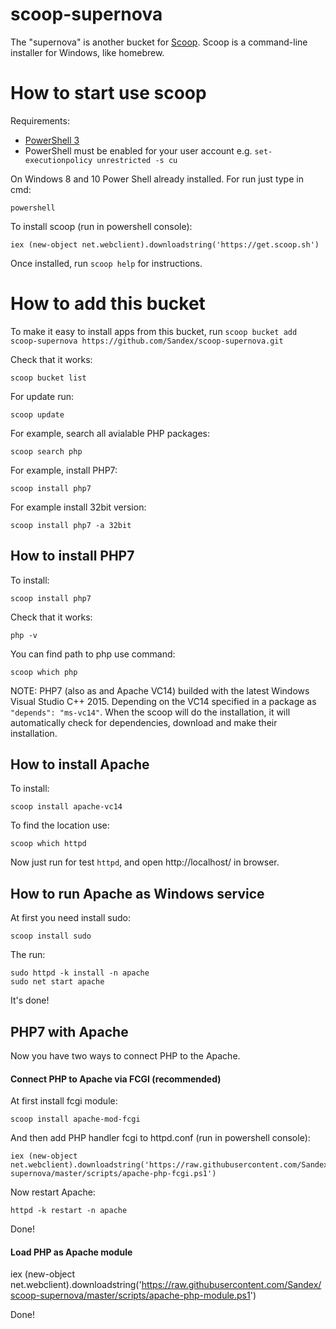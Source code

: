 # scoop-supernova

The "supernova" is another bucket for [Scoop](http://scoop.sh).
Scoop is a command-line installer for Windows, like homebrew.


How to start use scoop
=====

Requirements:

* [PowerShell 3](http://www.microsoft.com/en-us/download/details.aspx?id=34595)
* PowerShell must be enabled for your user account e.g. `set-executionpolicy unrestricted -s cu`


On Windows 8 and 10 Power Shell already installed.
For run just type in cmd:

    powershell

To install scoop (run in powershell console):

    iex (new-object net.webclient).downloadstring('https://get.scoop.sh')

Once installed, run `scoop help` for instructions.


How to add this bucket
=====

To make it easy to install apps from this bucket, run
    `scoop bucket add scoop-supernova https://github.com/Sandex/scoop-supernova.git`
    
Check that it works:

    scoop bucket list

For update run:

    scoop update
    
For example, search all avialable PHP packages:
    
    scoop search php
    
For example, install PHP7:

    scoop install php7
    
For example install 32bit version:

    scoop install php7 -a 32bit

    
    
How to install PHP7
---

To install:

    scoop install php7

Сheck that it works:

    php -v

You can find path to php use command:

    scoop which php

    
NOTE: PHP7 (also as and Apache VC14) builded with the latest Windows Visual Studio C++ 2015.
Depending on the VC14 specified in a package as `"depends": "ms-vc14"`. When the scoop will do the installation, it will automatically check for dependencies, download and make their installation.    
    

How to install Apache
---

To install:

    scoop install apache-vc14

To find the location use:

    scoop which httpd

Now just run for test `httpd`, and open http://localhost/ in browser.


    
How to run Apache as Windows service
---

At first you need install sudo:

    scoop install sudo
    
The run:

    sudo httpd -k install -n apache
    sudo net start apache
    
It's done!

    
    
PHP7 with Apache
---

Now you have two ways to connect PHP to the Apache.


#### Connect PHP to Apache via FCGI (recommended)

At first install fcgi module:

    scoop install apache-mod-fcgi

And then add PHP handler fcgi to httpd.conf (run in powershell console):

    iex (new-object net.webclient).downloadstring('https://raw.githubusercontent.com/Sandex/scoop-supernova/master/scripts/apache-php-fcgi.ps1')
    
Now restart Apache:

    httpd -k restart -n apache
    
Done!    


#### Load PHP as Apache module

iex (new-object net.webclient).downloadstring('https://raw.githubusercontent.com/Sandex/scoop-supernova/master/scripts/apache-php-module.ps1')

Done!

